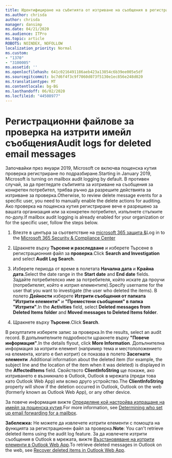 ```yaml
---
title: Идентифициране на събитията от изтриване на съобщения в регистрационните файлове
ms.author: chrisda
author: chrisda
manager: dansimp
ms.date: 04/21/2020
ms.audience: ITPro
ms.topic: article
ROBOTS: NOINDEX, NOFOLLOW
localization_priority: Normal
ms.custom:
- "1370"
- "3100005"
ms.assetid: ''
ms.openlocfilehash: 641c0216491186aeb423a13854c6b39ee005e5df
ms.sourcegitcommit: bc7d6f4f3c9f7060d073f5130e1ec856e248d020
ms.translationtype: MT
ms.contentlocale: bg-BG
ms.lasthandoff: 06/02/2020
ms.locfileid: "44508977"
---
```

# <a name="audit-logs-for-deleted-email-messages"></a><span data-ttu-id="41925-102">Регистрационни файлове за проверка на изтрити имейл съобщения</span><span class="sxs-lookup"><span data-stu-id="41925-102">Audit logs for deleted email messages</span></span>

<span data-ttu-id="41925-103">Започвайки през януари 2019, Microsoft се включва пощенска кутия проверка регистриране по подразбиране.</span><span class="sxs-lookup"><span data-stu-id="41925-103">Starting in January 2019, Microsoft is turning on mailbox audit logging by default.</span></span> <span data-ttu-id="41925-104">В противен случай, за да прегледате събитията за изтриване на съобщения за конкретен потребител, трябва ръчно да разрешите действията за изтриване за проверка.</span><span class="sxs-lookup"><span data-stu-id="41925-104">Otherwise, to review delete message events for a specific user, you need to manually enable the delete actions for auditing.</span></span> <span data-ttu-id="41925-105">Ако проверка на пощенска кутия регистриране вече е разрешено за вашата организация или за конкретен потребител, изпълнете стъпките по-долу.</span><span class="sxs-lookup"><span data-stu-id="41925-105">If mailbox audit logging is already enabled for your organization or for the specific user, follow the steps below.</span></span>

1. <span data-ttu-id="41925-106">Влезте в центъра за съответствие на [microsoft 365 защита &](https://protection.office.com/)</span><span class="sxs-lookup"><span data-stu-id="41925-106">Log in to the [Microsoft 365 Security & Compliance Center](https://protection.office.com/)</span></span>

2. <span data-ttu-id="41925-107">Щракнете върху **Търсене и разследване** и изберете Търсене в регистрационния файл за **проверка**.</span><span class="sxs-lookup"><span data-stu-id="41925-107">Click **Search and Investigation** and select **Audit Log Search**.</span></span>

3. <span data-ttu-id="41925-108">Изберете периода от време в полетата **Начална дата** и **Крайна дата.**</span><span class="sxs-lookup"><span data-stu-id="41925-108">Select the date range in the **Start date** and **End date** fields.</span></span> <span data-ttu-id="41925-109">Задайте потребителско име за потребителя, който искате да проучи (потребителят, който е изтрил елементите).</span><span class="sxs-lookup"><span data-stu-id="41925-109">Specify username for the user that you want to investigate (the user who deleted the items).</span></span> <span data-ttu-id="41925-110">В полето **Дейности** изберете **Изтрити съобщения от папката "Изтрити елементи"** и **"Преместени съобщения" в папка "Изтрити"**.</span><span class="sxs-lookup"><span data-stu-id="41925-110">In the **Activities** field, select **Deleted messages from Deleted Items folder** and **Moved messages to Deleted Items folder**.</span></span>

4. <span data-ttu-id="41925-111">Щракнете върху **Търсене**.</span><span class="sxs-lookup"><span data-stu-id="41925-111">Click **Search**.</span></span>

<span data-ttu-id="41925-112">В резултатите изберете запис за проверка.</span><span class="sxs-lookup"><span data-stu-id="41925-112">In the results, select an audit record.</span></span> <span data-ttu-id="41925-113">В допълнителните подробности щракнете върху **"Повече информация"**.</span><span class="sxs-lookup"><span data-stu-id="41925-113">In the details flyout, click **More Information**.</span></span> <span data-ttu-id="41925-114">Допълнителна информация за изтрити елемент (например тема и местоположението на елемента, когато е бил изтрит) се показва в полето **Засегнати елементи** .</span><span class="sxs-lookup"><span data-stu-id="41925-114">Additional information about the deleted item (for example, the subject line and the location of the item when it was deleted) is displayed in the **AffectedItems** field.</span></span> <span data-ttu-id="41925-115">Свойството **ClientInfoString** ще покаже, ако изтриването е възникнало в Outlook, Outlook в мрежата (преди това като Outlook Web App) или всяко друго устройство.</span><span class="sxs-lookup"><span data-stu-id="41925-115">The **ClientInfoString** property will show if the deletion occurred in Outlook, Outlook on the web (formerly known as Outlook Web App), or any other device.</span></span>

<span data-ttu-id="41925-116">За повече информация вижте [Определяне кой настройва изпращане на имейл за пощенска кутия](https://docs.microsoft.com/microsoft-365/compliance/auditing-troubleshooting-scenarios#determine-if-a-user-deleted-email-items).</span><span class="sxs-lookup"><span data-stu-id="41925-116">For more information, see [Determining who set up email forwarding for a mailbox](https://docs.microsoft.com/microsoft-365/compliance/auditing-troubleshooting-scenarios#determine-if-a-user-deleted-email-items).</span></span>

<span data-ttu-id="41925-117">**Забележка:** Не можете да извлечете изтрити елементи с помощта на функцията за регистрационен файл за проверка.</span><span class="sxs-lookup"><span data-stu-id="41925-117">**Note**: You can't retrieve deleted items using the audit log feature.</span></span> <span data-ttu-id="41925-118">За да извлечете изтрити съобщения в Outlook в мрежата, вижте [Възстановяване на изтрити елементи в Outlook Web App](https://support.office.com/article/C3D8FC15-EEEF-4F1C-81DF-E27964B7EDD4).</span><span class="sxs-lookup"><span data-stu-id="41925-118">To retrieve deleted messages in Outlook on the web, see [Recover deleted items in Outlook Web App](https://support.office.com/article/C3D8FC15-EEEF-4F1C-81DF-E27964B7EDD4).</span></span>
